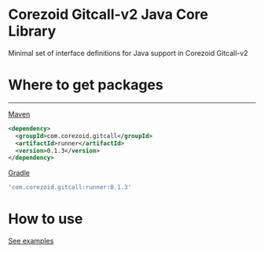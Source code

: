 # Corezoid Gitcall-v2 Java Core Library
Minimal set of interface definitions for Java support in Corezoid Gitcall-v2

# Where to get packages
___

[Maven](https://maven.apache.org)

```xml
<dependency>
  <groupId>com.corezoid.gitcall</groupId>
  <artifactId>runner</artifactId>
  <version>0.1.3</version>
</dependency>
```

[Gradle](https://gradle.org)

```groovy
'com.corezoid.gitcall:runner:0.1.3'
```

# How to use
[See examples](https://github.com/corezoid/gitcall-examples/tree/master/java) 
